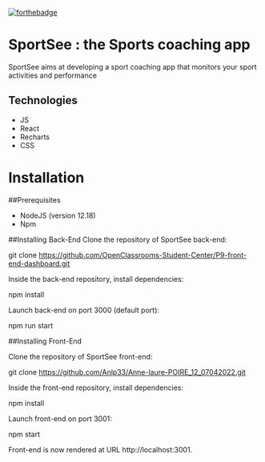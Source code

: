  [![forthebadge](https://forthebadge.com/images/badges/made-with-javascript.svg)](https://forthebadge.com) 

# SportSee : the Sports coaching app

SportSee aims at developing a sport coaching app that monitors your sport activities and performance

## Technologies
- JS
- React
- Recharts
- CSS 

# Installation

##Prerequisites

- NodeJS (version 12.18)
- Npm

##Installing Back-End
Clone the repository of SportSee back-end:

git clone https://github.com/OpenClassrooms-Student-Center/P9-front-end-dashboard.git

Inside the back-end repository, install dependencies:

npm install

Launch back-end on port 3000 (default port):

npm run start

##Installing Front-End

Clone the repository of SportSee front-end:

git clone https://github.com/Anlp33/Anne-laure-POIRE_12_07042022.git

Inside the front-end repository, install dependencies:

npm install

Launch front-end on port 3001:

npm start

Front-end is now rendered at URL http://localhost:3001.